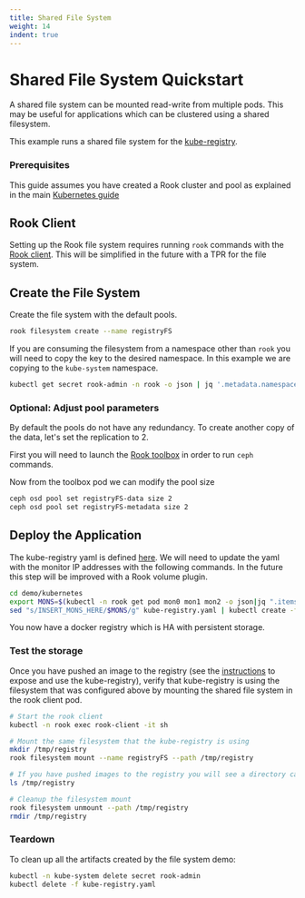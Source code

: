 ```yaml
---
title: Shared File System
weight: 14
indent: true
---
```


# Shared File System Quickstart

A shared file system can be mounted read-write from multiple pods. This may be useful for applications which can be clustered using a shared filesystem.

This example runs a shared file system for the [kube-registry](https://github.com/kubernetes/kubernetes/tree/master/cluster/addons/registry).

### Prerequisites

This guide assumes you have created a Rook cluster and pool as explained in the main [Kubernetes guide](kubernetes.md)

## Rook Client
Setting up the Rook file system requires running `rook` commands with the [Rook client](kubernetes.md#rook-client). This will be simplified in the future with a TPR for the file system.

## Create the File System
Create the file system with the default pools.
```bash
rook filesystem create --name registryFS
```

If you are consuming the filesystem from a namespace other than `rook` you will need to copy the key to the desired namespace.
In this example we are copying to the `kube-system` namespace.

```bash
kubectl get secret rook-admin -n rook -o json | jq '.metadata.namespace = "kube-system"' | kubectl apply -f -
```

### Optional: Adjust pool parameters

By default the pools do not have any redundancy. To create another copy of the data, let's set the replication to 2.

First you will need to launch the [Rook toolbox](toolbox.md#running-the-toolbox-in-kubernetes) in order to run `ceph` commands.

Now from the toolbox pod we can modify the pool size
```bash
ceph osd pool set registryFS-data size 2
ceph osd pool set registryFS-metadata size 2
```

## Deploy the Application

The kube-registry yaml is defined [here](https://github.com/rook/rook/blob/master/demo/kubernetes/kube-registry.yaml). We will need to update the yaml with the monitor IP addresses with the following commands.
In the future this step will be improved with a Rook volume plugin.
```bash
cd demo/kubernetes
export MONS=$(kubectl -n rook get pod mon0 mon1 mon2 -o json|jq ".items[].status.podIP"|tr -d "\""|sed -e 's/$/:6790/'|paste -s -d, -)
sed "s/INSERT_MONS_HERE/$MONS/g" kube-registry.yaml | kubectl create -f -
```

You now have a docker registry which is HA with persistent storage.

### Test the storage

Once you have pushed an image to the registry (see the [instructions](https://github.com/kubernetes/kubernetes/tree/master/cluster/addons/registry) to expose and use the kube-registry), verify that kube-registry is using the filesystem that was configured above by mounting the shared file system in the rook client pod.

```bash
# Start the rook client
kubectl -n rook exec rook-client -it sh

# Mount the same filesystem that the kube-registry is using
mkdir /tmp/registry
rook filesystem mount --name registryFS --path /tmp/registry

# If you have pushed images to the registry you will see a directory called docker
ls /tmp/registry

# Cleanup the filesystem mount
rook filesystem unmount --path /tmp/registry
rmdir /tmp/registry
```

### Teardown
To clean up all the artifacts created by the file system demo:
```bash
kubectl -n kube-system delete secret rook-admin
kubectl delete -f kube-registry.yaml
```
